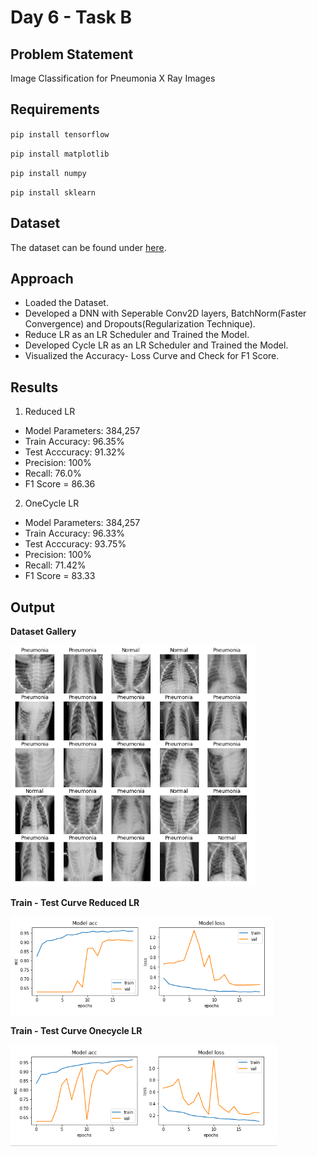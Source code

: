 # Day 6 - Task B

## Problem Statement

Image Classification for Pneumonia X Ray Images

## Requirements

`pip install tensorflow`

`pip install matplotlib`

`pip install numpy`

`pip install sklearn`

## Dataset

The dataset can be found under [here](https://www.kaggle.com/paultimothymooney/chest-xray-pneumonia).

## Approach

* Loaded the Dataset.
* Developed a DNN with Seperable Conv2D layers, BatchNorm(Faster Convergence) and Dropouts(Regularization Technique).
* Reduce LR as an LR Scheduler and Trained the Model.
* Developed Cycle LR as an LR Scheduler and Trained the Model.
* Visualized the Accuracy- Loss Curve and Check for F1 Score.

## Results

1. Reduced LR

* Model Parameters: 384,257
* Train Accuracy: 96.35%
* Test Acccuracy: 91.32%
* Precision: 100%
* Recall: 76.0%
* F1 Score = 86.36

2. OneCycle LR
* Model Parameters: 384,257
* Train Accuracy: 96.33%
* Test Acccuracy: 93.75%
* Precision: 100%
* Recall: 71.42%
* F1 Score = 83.33


## Output

**Dataset Gallery**

![Input Image](Assets/input_gallery2.png)

**Train - Test Curve Reduced LR**

![Train_Test_Curve](Assets/train_test_curve_rlr.png)

**Train - Test Curve Onecycle LR**

![Train_Test_Curve](Assets/train_test_curve_oclr.png)
